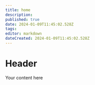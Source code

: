 ```yaml
---
title: home
description: 
published: true
date: 2024-01-09T11:45:02.528Z
tags: 
editor: markdown
dateCreated: 2024-01-09T11:45:02.528Z
---
```


# Header
Your content here